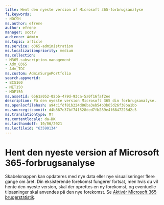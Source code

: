 ```yaml
---
title: Hent den nyeste version af Microsoft 365-forbrugsanalyse
f1.keywords:
- NOCSH
ms.author: efrene
author: efrene
manager: scotv
audience: Admin
ms.topic: article
ms.service: o365-administration
ms.localizationpriority: medium
ms.collection:
- M365-subscription-management
- Adm_O365
- Adm_TOC
ms.custom: AdminSurgePortfolio
search.appverid:
- BCS160
- MET150
- MOE150
ms.assetid: 6561a052-02bb-479d-93ca-5a0f16faf2ee
description: Få den nyeste version Microsoft 365 din forbrugsanalyse.
ms.openlocfilehash: a94c1fdf81b224d86ba3eb54b3b65d26f38ba1bb
ms.sourcegitcommit: d4b867e37bf741528ded7fb289e4f6847228d2c5
ms.translationtype: MT
ms.contentlocale: da-DK
ms.lasthandoff: 10/06/2021
ms.locfileid: "63590134"
---
```

# <a name="get-the-latest-version-of-microsoft-365-usage-analytics"></a>Hent den nyeste version af Microsoft 365-forbrugsanalyse

Skabelonappen kan opdateres med nye data eller nye visualiseringer flere gange om året. Din eksisterende forekomst fungerer fortsat, men hvis du vil hente den nyeste version, skal der oprettes en ny forekomst, og eventuelle tilpasninger skal anvendes på den nye forekomst. Se [Aktivér Microsoft 365 brugerstatistik](enable-usage-analytics.md). 
  

